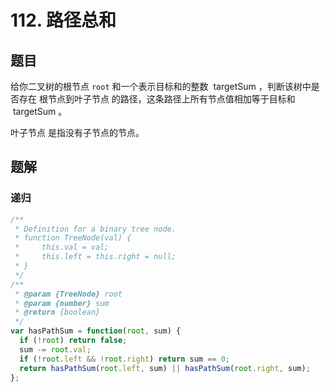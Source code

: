 # 112. 路径总和

## 题目

给你二叉树的根节点 `root` 和一个表示目标和的整数  targetSum ，判断该树中是否存在 根节点到叶子节点 的路径，这条路径上所有节点值相加等于目标和  targetSum 。

叶子节点 是指没有子节点的节点。

## 题解

### 递归

```js
/**
 * Definition for a binary tree node.
 * function TreeNode(val) {
 *     this.val = val;
 *     this.left = this.right = null;
 * }
 */
/**
 * @param {TreeNode} root
 * @param {number} sum
 * @return {boolean}
 */
var hasPathSum = function(root, sum) {
  if (!root) return false;
  sum -= root.val;
  if (!root.left && !root.right) return sum == 0;
  return hasPathSum(root.left, sum) || hasPathSum(root.right, sum);
};
```
